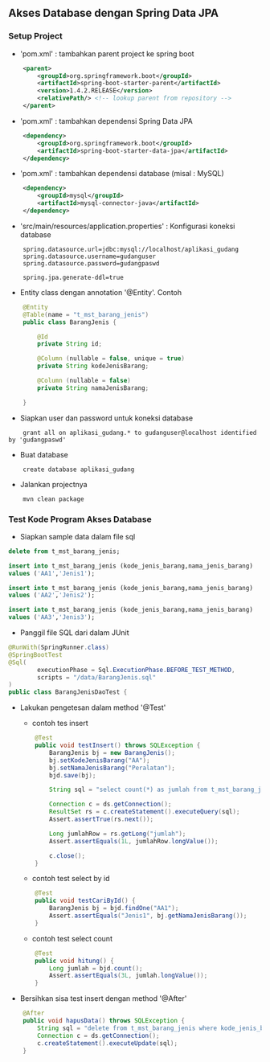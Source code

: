 ## Akses Database dengan Spring Data JPA ##
### Setup Project ###
* 'pom.xml' : tambahkan parent project ke spring boot
```xml
	<parent>
        <groupId>org.springframework.boot</groupId>
        <artifactId>spring-boot-starter-parent</artifactId>
        <version>1.4.2.RELEASE</version>
        <relativePath/> <!-- lookup parent from repository -->
    </parent>
```

* 'pom.xml' : tambahkan dependensi Spring Data JPA
```xml
	<dependency>
		<groupId>org.springframework.boot</groupId>
		<artifactId>spring-boot-starter-data-jpa</artifactId>
	</dependency>
```

* 'pom.xml' : tambahkan dependensi database (misal : MySQL)
```xml
	<dependency>
		<groupId>mysql</groupId>
		<artifactId>mysql-connector-java</artifactId>
	</dependency>
```

* 'src/main/resources/application.properties' : Konfigurasi koneksi database
```
	spring.datasource.url=jdbc:mysql://localhost/aplikasi_gudang
	spring.datasource.username=gudanguser
	spring.datasource.password=gudangpaswd

	spring.jpa.generate-ddl=true
```

* Entity class dengan annotation '@Entity'. Contoh
```java
	@Entity
	@Table(name = "t_mst_barang_jenis")
	public class BarangJenis {

		@Id
		private String id;

		@Column (nullable = false, unique = true)
		private String kodeJenisBarang;

		@Column (nullable = false)
		private String namaJenisBarang;

	}
```

* Siapkan user dan password untuk koneksi database
```
	grant all on aplikasi_gudang.* to gudanguser@localhost identified by 'gudangpaswd'
```

* Buat database
```
	create database aplikasi_gudang
```

* Jalankan projectnya
```
	mvn clean package
```


### Test Kode Program Akses Database ###

* Siapkan sample data dalam file sql
```sql
delete from t_mst_barang_jenis;

insert into t_mst_barang_jenis (kode_jenis_barang,nama_jenis_barang)
values ('AA1','Jenis1');

insert into t_mst_barang_jenis (kode_jenis_barang,nama_jenis_barang)
values ('AA2','Jenis2');

insert into t_mst_barang_jenis (kode_jenis_barang,nama_jenis_barang)
values ('AA3','Jenis3');
```

* Panggil file SQL dari dalam JUnit
```java
@RunWith(SpringRunner.class)
@SpringBootTest
@Sql(
        executionPhase = Sql.ExecutionPhase.BEFORE_TEST_METHOD,
        scripts = "/data/BarangJenis.sql"
)
public class BarangJenisDaoTest {
```

* Lakukan pengetesan dalam method '@Test'
	* contoh tes insert
	```java
		@Test
		public void testInsert() throws SQLException {
			BarangJenis bj = new BarangJenis();
			bj.setKodeJenisBarang("AA");
			bj.setNamaJenisBarang("Peralatan");
			bjd.save(bj);

			String sql = "select count(*) as jumlah from t_mst_barang_jenis where kode_jenis_barang='AA'";

			Connection c = ds.getConnection();
			ResultSet rs = c.createStatement().executeQuery(sql);
			Assert.assertTrue(rs.next());

			Long jumlahRow = rs.getLong("jumlah");
			Assert.assertEquals(1L, jumlahRow.longValue());

			c.close();
		}
	```
	
	* contoh test select by id
	```java
		@Test
		public void testCariById() {
			BarangJenis bj = bjd.findOne("AA1");
			Assert.assertEquals("Jenis1", bj.getNamaJenisBarang());
		}
	```
	
	* contoh test select count
	```java
		@Test
		public void hitung() {
			Long jumlah = bjd.count();
			Assert.assertEquals(3L, jumlah.longValue());
		}
	```
	
* Bersihkan sisa test insert dengan method '@After'
```java
	@After
    public void hapusData() throws SQLException {
        String sql = "delete from t_mst_barang_jenis where kode_jenis_barang = 'AA'";
        Connection c = ds.getConnection();
        c.createStatement().executeUpdate(sql);
    }
```	